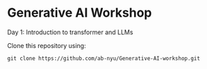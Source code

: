 # Generative AI Workshop
Day 1: Introduction to transformer and LLMs

Clone this repository using: 
```
git clone https://github.com/ab-nyu/Generative-AI-workshop.git
```
